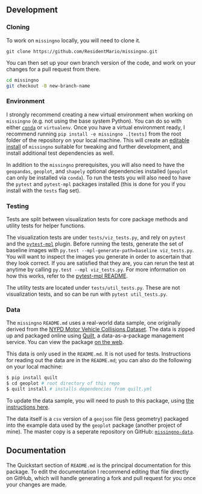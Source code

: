 ## Development

### Cloning

To work on `missingno` locally, you will need to clone it.

```git
git clone https://github.com/ResidentMario/missingno.git
```

You can then set up your own branch version of the code, and
 work on your changes for a pull request from there.

```bash
cd missingno
git checkout -B new-branch-name
```

### Environment

I strongly recommend creating a new virtual environment when working on `missingno` (e.g. not using the base system Python). You can do so with either [`conda`](https://conda.io/) or `virtualenv`. Once you have a virtual environment ready, I recommend running `pip install -e missingno .[tests]` from the root folder of the repository on your local machine.
This will create an [editable install](https://pip.pypa.io/en/latest/reference/pip_install/#editable-installs) of `missingno` suitable for tweaking and further development, and install additional test dependencies as well.

In addition to the `missingno` prerequisites, you will also need to have the `geopandas`, `geoplot`, and `shapely` optional dependencies installed (`geoplot` can only be installed via `conda`). To run the tests you will also need to have the `pytest` and `pytest-mpl` packages installed (this is done for you if you install with the `tests` flag set).

### Testing

Tests are split between visualization tests for core package methods and utility tests for helper functions.

The visualization tests are under `tests/viz_tests.py`, and rely on `pytest` and the [`pytest-mpl`](https://github.com/matplotlib/pytest-mpl) plugin. Before running the tests, generate the set of baseline images with `py.test --mpl-generate-path=baseline viz_tests.py`. You will want to inspect the images you generate in order to ascertain that they look correct. If you are satisfied that they are, you can rerun the test at anytime by calling `py.test --mpl viz_tests.py`. For more information on how this
works, refer to the [pytest-mpl README](https://github.com/matplotlib/pytest-mpl).

The utility tests are located under `tests/util_tests.py`. These are not visualization tests, and so can be run with `pytest util_tests.py`.

### Data

The `missingno` `README.md` uses a real-world data sample, one originally derived from the [NYPD Motor Vehicle Collisions Dataset](https://data.cityofnewyork.us/Public-Safety/NYPD-Motor-Vehicle-Collisions/h9gi-nx95).
The data is zipped up and packaged online using [Quilt](https://quiltdata.com/package/ResidentMario/geoplot_data), a data-as-a-package management service. You can view the package [on the web](https://quiltdata.com/package/ResidentMario/missingno_data).

This data is only used in the `README.md`. It is not used for tests. Instructions for reading out the data are in the `README.md`; you can also do the following on your local machine:

```sh
$ pip install quilt
$ cd geoplot # root directory of this repo
$ quilt install # installs dependencies from quilt.yml
```

To update the data sample, you will need to push to this package, using [the instructions here](https://docs.quiltdata.com/make-a-package.html).

The data itself is a `csv` version of a `geojson` file (less geometry) packaged into the example data used by the `geoplot` package (another project of mine). The master copy is a seperate repository on GitHub: [`missingno-data`](https://github.com/ResidentMario/missingno-data).

## Documentation

The Quickstart section of `README.md` is the principal documentation for this package. To edit the documentation I recommend editing that file directly on GitHub, which will handle generating a fork and pull request for you once your changes are made.